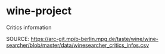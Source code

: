 # wine-project

Critics information

SOURCE: https://arc-git.mpib-berlin.mpg.de/taste/wine/wine-searcher/blob/master/data/winesearcher_critics_infos.csv 